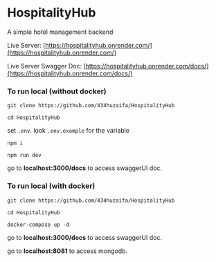 # HospitalityHub

A simple hotel management backend

Live Server: [https://hospitalityhub.onrender.com/](https://hospitalityhub.onrender.com/)

Live Server Swagger Doc: [https://hospitalityhub.onrender.com/docs/](https://hospitalityhub.onrender.com/docs/)


### To run local (without docker)

```
git clone https://github.com/434huzaifa/HospitalityHub
```

```
cd HospitalityHub
```

set `.env`. look `.env.example` for the variable

```
npm i
```

```
npm run dev
```

go to **localhost:3000/docs** to access swaggerUI doc.

### To run local (with docker)

```
git clone https://github.com/434huzaifa/HospitalityHub
```

```
cd HospitalityHub
```

```
docker-compose up -d
```

go to **localhost:3000/docs** to access swaggerUI doc.

go to **localhost:8081** to access mongodb.
